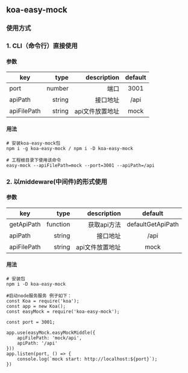 ## koa-easy-mock

### 使用方式
### 1. CLI（命令行）直接使用
#### 参数

| key        | type    | description    | default  |
| --------   | -----:  | ---------:     | :----:   |
| port       | number  | 端口            |  3001    |
| apiPath    | string  | 接口地址         |  /api    |
| apiFilePath| string  | api文件放置地址   |   mock  |

#### 用法
```
# 安装koa-easy-mock包
npm i -g koa-easy-mock / npm i -D koa-easy-mock

# 工程根目录下使用该命令
easy-mock --apiFilePath=mock --port=3001 --apiPath=/api

```

### 2. 以middeware(中间件)的形式使用
#### 参数
| key        | type    | description    | default  |
| --------   | -----:  | ---------:     | :----:   |
| getApiPath | function| 获取api方法      |  defaultGetApiPath    |
| apiPath    | string  | 接口地址         |  /api    |
| apiFilePath| string  | api文件放置地址   |   mock  |

#### 用法

```
# 安装包
npm i -D koa-easy-mock

#启动node服务服务 例子如下：
const Koa = require('koa');
const app = new Koa();
const easyMock = require('koa-easy-mock');

const port = 3001;

app.use(easyMock.easyMockMiddle({
    apiFilePath: 'mock/api',
    apiPath: '/api'
}))
app.listen(port, () => {
    console.log(`mock start: http://localhost:${port}`);
})

```